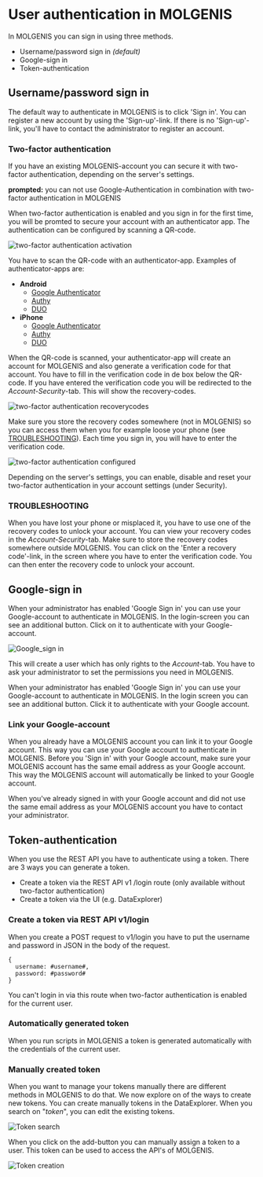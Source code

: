 # User authentication in MOLGENIS
In MOLGENIS you can sign in using three methods. 
 * Username/password sign in *(default)*
 * Google-sign in
 * Token-authentication

## Username/password sign in
The default way to authenticate in MOLGENIS is to click 'Sign in'. You can register a new account by using the 'Sign-up'-link. If there is no 'Sign-up'-link, you'll have to contact the administrator to register an account.

### Two-factor authentication
If you have an existing MOLGENIS-account you can secure it with two-factor authentication, depending on the server's settings. 

**prompted:** you can not use Google-Authentication in combination with two-factor authentication in MOLGENIS

When two-factor authentication is enabled and you sign in for the first time, you will be promted to secure your account with an authenticator app. The authentication can be configured by scanning a QR-code.

![two-factor authentication activation](../../../images/molgenis_two-factor-authentication_activation.png?raw=true, "two-factor authentication activation")

You have to scan the QR-code with an authenticator-app. Examples of authenticator-apps are:

 * **Android**
   * [Google Authenticator](https://play.google.com/store/apps/details?id=com.google.android.apps.authenticator2)
   * [Authy](https://play.google.com/store/apps/details?id=com.authy.authy)
   * [DUO](https://play.google.com/store/apps/details?id=com.duosecurity.duomobile&hl=nl)
 * **iPhone**
   * [Google Authenticator](https://itunes.apple.com/app/google-authenticator/id388497605?mt=8)
   * [Authy](https://itunes.apple.com/app/authy/id494168017?mt=8)
   * [DUO](https://itunes.apple.com/app/duo-mobile/id422663827?mt=8)
 
When the QR-code is scanned, your authenticator-app will create an account for MOLGENIS and also generate a verification code for that account. 
You have to fill in the verification code in de box below the QR-code. If you have entered the verification code you will be redirected to the 
*Account-Security*-tab. This will show the recovery-codes. 

![two-factor authentication recoverycodes](../../../images/molgenis_two-factor-authentication_recoverycodes.png?raw=true, "two-factor authentication recoverycodes")

Make sure you store the recovery codes somewhere (not in MOLGENIS) so you can access them when you for example loose your phone (see [TROUBLESHOOTING](#TROUBLESHOOTING)). 
Each time you sign in, you will have to enter the verification code.
  
![two-factor authentication configured](../../../images/molgenis_two-factor-authentication_configured.png?raw=true, "two-factor authentication configured")

Depending on the server's settings, you can enable, disable and reset your two-factor authentication in your account settings (under Security).

### TROUBLESHOOTING  
When you have lost your phone or misplaced it, you have to use one of the recovery codes to unlock your account. You can view your recovery codes 
in the *Account-Security*-tab. Make sure to store the recovery codes somewhere outside MOLGENIS. You can click on the 'Enter a recovery code'-link, 
in the screen where you have to enter the verification code. You can then enter the recovery code to unlock your account.

## Google-sign in
When your administrator has enabled 'Google Sign in' you can use your Google-account to authenticate in MOLGENIS. In the login-screen you can 
see an additional button. Click on it to authenticate with your Google-account. 

![Google_sign in](../../../images/molgenis_google_signin.png?raw=true, "Google Sign in")

This will create a user which has only rights to the *Account*-tab. You have to ask your administrator to set the permissions you need in MOLGENIS.

When your administrator has enabled 'Google Sign in' you can use your Google-account to authenticate in MOLGENIS. In the login screen you can 
see an additional button. Click it to authenticate with your Google account.

### Link your Google-account
When you already have a MOLGENIS account you can link it to your Google account. This way you can use your Google account to authenticate in MOLGENIS. 
Before you 'Sign in' with your Google account, make sure your MOLGENIS account has the same email address as your Google account. This way the 
MOLGENIS account will automatically be linked to your Google account.

When you've already signed in with your Google account and did not use the same email address as your MOLGENIS account you have to contact your administrator.

## Token-authentication
When you use the REST API you have to authenticate using a token. There are 3 ways you can generate a token.
 * Create a token via the REST API v1 /login route (only available without two-factor authentication)
 * Create a token via the UI (e.g. DataExplorer)

### Create a token via REST API v1/login
When you create a POST request to v1/login you have to put the username and password in JSON in the body of the request. 

```
{
  username: #username#,
  password: #password#
}
```

You can't login in via this route when two-factor authentication is enabled for the current user.

### Automatically generated token
When you run scripts in MOLGENIS a token is generated automatically with the credentials of the current user.
 
### Manually created token
When you want to manage your tokens manually there are different methods in MOLGENIS to do that. We now explore on of the ways 
to create new tokens. You can create manually tokens in the DataExplorer. When you search on "*token*", you can edit the 
existing tokens.
 
![Token search](../../../images/molgenis_token_search.png?raw=true, "Token search")

When you click on the add-button you can manually assign a token to a user. This token can be used to access the API's 
of MOLGENIS.

![Token creation](../../../images/molgenis_token_creation.png?raw=true, "Token creation")